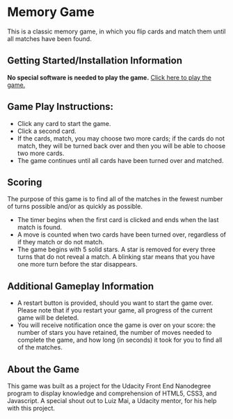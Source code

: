 # Memory Game
This is a classic memory game, in which you flip cards and match them until all matches have been found. 

## Getting Started/Installation Information
**No special software is needed to play the game.**
[Click here to play the game.](https://aliashleyg.github.io/memory-game/)

## Game Play Instructions:
* Click any card to start the game.
* Click a second card.
* If the cards, match, you may choose two more cards; if the cards do not match, they will be turned back over and then you will be able to choose two more cards.
* The game continues until all cards have been turned over and matched.

## Scoring
The purpose of this game is to find all of the matches in the fewest number of turns possible and/or as quickly as possible. 

* The timer begins when the first card is clicked and ends when the last match is found.
* A move is counted when two cards have been turned over, regardless of if they match or do not match.
* The game begins with 5 solid stars. A star is removed for every three turns that do not reveal a match. A blinking star means that you have one more turn before the star disappears.

## Additional Gameplay Information
* A restart button is provided, should you want to start the game over. Please note that if you restart your game, all progress of the current game will be deleted.
* You will receive notification once the game is over on your score: the number of stars you have retained, the number of moves needed to complete the game, and how long (in seconds) it took for you to find all of the matches. 

## About the Game
This game was built as a project for the Udacity Front End Nanodegree program to display knowledge and comprehension of HTML5, CSS3, and Javascript. A special shout out to Luiz Mai, a Udacity mentor, for his help with this project.

